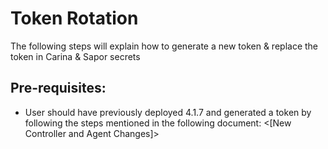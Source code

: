 # Token Rotation

The following steps will explain how to generate a new token & replace the token in Carina & Sapor secrets

## Pre-requisites: 

- User should have previously deployed 4.1.7 and generated a token by following the steps mentioned in the following document: <[New Controller and Agent Changes]>

[**New Controller and Agent Changes**]: https://docs.google.com/document/d/1ho9szu4qba5j6ItxBZhjMWOvIkUauEhw5U4mhLzKrwQ/edi